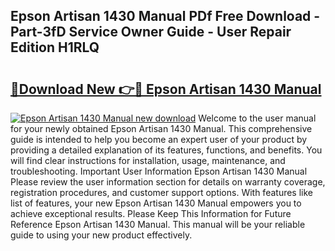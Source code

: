 ## Epson Artisan 1430 Manual PDf Free Download - Part-3fD Service Owner Guide - User Repair Edition H1RLQ

# <h2><a href="http://bc21322.oget.top/?id=Epson+Artisan+1430+Manual">🔗Download New 👉🔴 Epson Artisan 1430 Manual</a></h2>

[![Epson Artisan 1430 Manual new download](https://i.imgur.com/5g1atiW.png)](http://bc21322.oget.top/?id=Epson+Artisan+1430+Manual)
Welcome to the user manual for your newly obtained Epson Artisan 1430 Manual. This comprehensive guide is intended to help you become an expert user of your product by providing a detailed explanation of its features, functions, and benefits. You will find clear instructions for installation, usage, maintenance, and troubleshooting. Important User Information Epson Artisan 1430 Manual Please review the user information section for details on warranty coverage, registration procedures, and customer support options. With features like list of features, your new Epson Artisan 1430 Manual empowers you to achieve exceptional results. Please Keep This Information for Future Reference Epson Artisan 1430 Manual. This manual will be your reliable guide to using your new product effectively.
